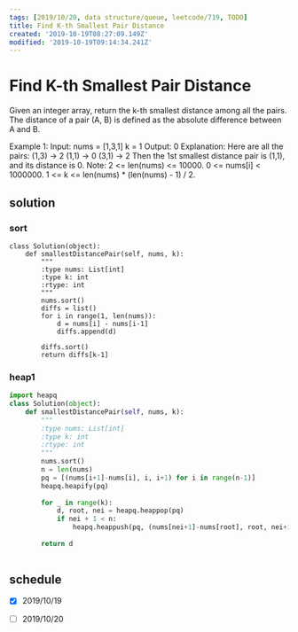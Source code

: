 ```yaml
---
tags: [2019/10/20, data structure/queue, leetcode/719, TODO]
title: Find K-th Smallest Pair Distance
created: '2019-10-19T08:27:09.149Z'
modified: '2019-10-19T09:14:34.241Z'
---
```


# Find K-th Smallest Pair Distance

Given an integer array, return the k-th smallest distance among all the pairs. The distance of a pair (A, B) is defined as the absolute difference between A and B.

Example 1:
Input:
nums = [1,3,1]
k = 1
Output: 0 
Explanation:
Here are all the pairs:
(1,3) -> 2
(1,1) -> 0
(3,1) -> 2
Then the 1st smallest distance pair is (1,1), and its distance is 0.
Note:
2 <= len(nums) <= 10000.
0 <= nums[i] < 1000000.
1 <= k <= len(nums) * (len(nums) - 1) / 2.

## solution


### sort

```
class Solution(object):
    def smallestDistancePair(self, nums, k):
        """
        :type nums: List[int]
        :type k: int
        :rtype: int
        """
        nums.sort()
        diffs = list()
        for i in range(1, len(nums)):
            d = nums[i] - nums[i-1]
            diffs.append(d)
        
        diffs.sort()
        return diffs[k-1]
```


### heap1

```python
import heapq
class Solution(object):
    def smallestDistancePair(self, nums, k):
        """
        :type nums: List[int]
        :type k: int
        :rtype: int
        """
        nums.sort()
        n = len(nums)
        pq = [(nums[i+1]-nums[i], i, i+1) for i in range(n-1)]
        heapq.heapify(pq)
        
        for _ in range(k):
            d, root, nei = heapq.heappop(pq)
            if nei + 1 < n:
                heapq.heappush(pq, (nums[nei+1]-nums[root], root, nei+1))
        
        return d
        
```

## schedule

* [x] 2019/10/19
* [ ] 2019/10/20

